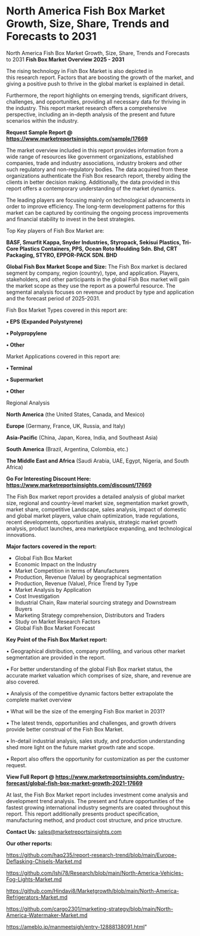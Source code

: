 # North America Fish Box Market Growth, Size, Share, Trends and Forecasts to 2031
 North America Fish Box Market Growth, Size, Share, Trends and Forecasts to 2031
<Strong> Fish Box Market Overview 2025 - 2031</strong>

The rising technology in Fish Box Market is also depicted in this research report. Factors that are boosting the growth of the market, and giving a positive push to thrive in the global market is explained in detail.

Furthermore, the report highlights on emerging trends, significant drivers, challenges, and opportunities, providing all necessary data for thriving in the industry. This report market research offers a comprehensive perspective, including an in-depth analysis of the present and future scenarios within the industry.

<strong>Request Sample Report @ <a href=https://www.marketreportsinsights.com/sample/17669>https://www.marketreportsinsights.com/sample/17669</a></strong>

The market overview included in this report provides information from a wide range of resources like government organizations, established companies, trade and industry associations, industry brokers and other such regulatory and non-regulatory bodies. The data acquired from these organizations authenticate the Fish Box research report, thereby aiding the clients in better decision making. Additionally, the data provided in this report offers a contemporary understanding of the market dynamics.

The leading players are focusing mainly on technological advancements in order to improve efficiency. The long-term development patterns for this market can be captured by continuing the ongoing process improvements and financial stability to invest in the best strategies.

Top Key players of Fish Box Market are:

<strong>BASF, Smurfit Kappa, Snyder Industries, Styropack, Sekisui Plastics, Tri-Core Plastics Containers, PPS, Ocean Roto Moulding Sdn. Bhd, CRT Packaging, STYRO, EPPOR-PACK SDN. BHD</strong>

<strong><b>Global Fish Box Market Scope and Size:</b></strong>
The Fish Box market is declared segment by company, region (country), type, and application. Players, stakeholders, and other participants in the global Fish Box market will gain the market scope as they use the report as a powerful resource. The segmental analysis focuses on revenue and product by type and application and the forecast period of 2025-2031.

Fish Box Market Types covered in this report are:

<strong>• EPS (Expanded Polystyrene)

• Polypropylene

• Other</strong>

Market Applications covered in this report are:

<strong>• Terminal

• Supermarket

• Other</strong> 

Regional Analysis

<strong>North America</strong> (the United States, Canada, and Mexico)

<strong>Europe</strong> (Germany, France, UK, Russia, and Italy)

<strong>Asia-Pacific</strong> (China, Japan, Korea, India, and Southeast Asia)

<strong>South America</strong> (Brazil, Argentina, Colombia, etc.)

<strong>The Middle East and Africa</strong> (Saudi Arabia, UAE, Egypt, Nigeria, and South Africa)

<strong>Go For Interesting Discount Here: <a href=https://www.marketreportsinsights.com/discount/17669>https://www.marketreportsinsights.com/discount/17669</a></strong>

The Fish Box market report provides a detailed analysis of global market size, regional and country-level market size, segmentation market growth, market share, competitive Landscape, sales analysis, impact of domestic and global market players, value chain optimization, trade regulations, recent developments, opportunities analysis, strategic market growth analysis, product launches, area marketplace expanding, and technological innovations.

<strong><b>Major factors covered in the report:</b></strong>
<ul>
  <li>Global Fish Box Market </li>
  <li>Economic Impact on the Industry</li>
  <li>Market Competition in terms of Manufacturers</li>
  <li>Production, Revenue (Value) by geographical segmentation</li>
  <li>Production, Revenue (Value), Price Trend by Type</li>
  <li>Market Analysis by Application</li>
  <li>Cost Investigation</li>
  <li>Industrial Chain, Raw material sourcing strategy and Downstream Buyers</li>
  <li>Marketing Strategy comprehension, Distributors and Traders</li>
  <li>Study on Market Research Factors</li>
  <li>Global Fish Box Market Forecast</li>
</ul>

<strong><b>Key Point of the Fish Box Market report:</b></strong>

• Geographical distribution, company profiling, and various other market segmentation are provided in the report.

• For better understanding of the global Fish Box market status, the accurate market valuation which comprises of size, share, and revenue are also covered.

• Analysis of the competitive dynamic factors better extrapolate the complete market overview

• What will be the size of the emerging Fish Box market in 2031?

• The latest trends, opportunities and challenges, and growth drivers provide better construal of the Fish Box Market.

• In-detail industrial analysis, sales study, and production understanding shed more light on the future market growth rate and scope.

• Report also offers the opportunity for customization as per the customer request.

<strong><b>View Full Report @ <a href=https://www.marketreportsinsights.com/industry-forecast/global-fish-box-market-growth-2021-17669>https://www.marketreportsinsights.com/industry-forecast/global-fish-box-market-growth-2021-17669</a></b></strong>


At last, the Fish Box Market report includes investment come analysis and development trend analysis. The present and future opportunities of the fastest growing international industry segments are coated throughout this report. This report additionally presents product specification, manufacturing method, and product cost structure, and price structure.

<strong>Contact Us:</strong>
sales@marketreportsinsights.com

<strong>Our other reports:</strong>

<a href=https://github.com/haq235/report-research-trend/blob/main/Europe-Deflasking-Chisels-Market.md>https://github.com/haq235/report-research-trend/blob/main/Europe-Deflasking-Chisels-Market.md</a>

<a href=https://github.com/Ishi78/Research/blob/main/North-America-Vehicles-Fog-Lights-Market.md>https://github.com/Ishi78/Research/blob/main/North-America-Vehicles-Fog-Lights-Market.md</a>

<a href=https://github.com/Hindavi8/Marketgrowth/blob/main/North-America-Refrigerators-Market.md>https://github.com/Hindavi8/Marketgrowth/blob/main/North-America-Refrigerators-Market.md</a>

<a href=https://github.com/cargo2301/marketing-strategy/blob/main/North-America-Watermaker-Market.md>https://github.com/cargo2301/marketing-strategy/blob/main/North-America-Watermaker-Market.md</a>

<a href=https://ameblo.jp/manmeetsigh/entry-12888138091.html>https://ameblo.jp/manmeetsigh/entry-12888138091.html</a>"
